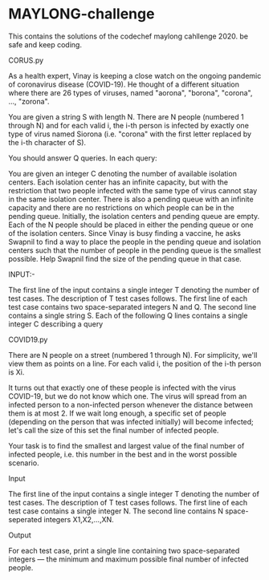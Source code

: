 # MAYLONG-challenge

This contains the solutions of the codechef maylong cahllenge 2020.
be safe and keep coding.


CORUS.py

As a health expert, Vinay is keeping a close watch on the ongoing pandemic of coronavirus disease (COVID-19). He thought of a different situation where there are 26 types of viruses, named "aorona", "borona", "corona", …, "zorona".

You are given a string S with length N. There are N people (numbered 1 through N) and for each valid i, the i-th person is infected by exactly one type of virus named Siorona (i.e. "corona" with the first letter replaced by the i-th character of S).

You should answer Q queries. In each query:

You are given an integer C denoting the number of available isolation centers.
Each isolation center has an infinite capacity, but with the restriction that two people infected with the same type of virus cannot stay in the same isolation center.
There is also a pending queue with an infinite capacity and there are no restrictions on which people can be in the pending queue.
Initially, the isolation centers and pending queue are empty.
Each of the N people should be placed in either the pending queue or one of the isolation centers.
Since Vinay is busy finding a vaccine, he asks Swapnil to find a way to place the people in the pending queue and isolation centers such that the number of people in the pending queue is the smallest possible.
Help Swapnil find the size of the pending queue in that case.

INPUT:-

The first line of the input contains a single integer T denoting the number of test cases. The description of T test cases follows.
The first line of each test case contains two space-separated integers N and Q.
The second line contains a single string S.
Each of the following Q lines contains a single integer C describing a query








COVID19.py

There are N people on a street (numbered 1 through N). For simplicity, we'll view them as points on a line. For each valid i, the position of the i-th person is Xi.

It turns out that exactly one of these people is infected with the virus COVID-19, but we do not know which one. The virus will spread from an infected person to a non-infected person whenever the distance between them is at most 2. If we wait long enough, a specific set of people (depending on the person that was infected initially) will become infected; let's call the size of this set the final number of infected people.

Your task is to find the smallest and largest value of the final number of infected people, i.e. this number in the best and in the worst possible scenario.

Input


The first line of the input contains a single integer T denoting the number of test cases. The description of T test cases follows.
The first line of each test case contains a single integer N.
The second line contains N space-seperated integers X1,X2,…,XN.


Output


For each test case, print a single line containing two space-separated integers ― the minimum and maximum possible final number of infected people.
